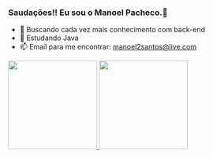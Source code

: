 ### Saudações!! Eu sou o Manoel Pacheco.🖖

- 🔭 Buscando cada vez mais conhecimento com back-end
- 🌱 Estudando Java
- 📫 Email para me encontrar: manoel2santos@live.com


<div>
  <a href ="https://github.com/Lilflowerpt">
  <img height = "180eem" src= "https://github-readme-stats.vercel.app/api?username=Lilflowerpt&show_icons=true&theme=radical"> 
  <img height = "180eem" src= "https://github-readme-stats.vercel.app/api/top-langs/?username=Lilflowerpt&hide_progress=true&theme=radical#gh-dark-mode-only)](https://github.com/Lilflowerpt/github-readme-stats"> 
</div>
